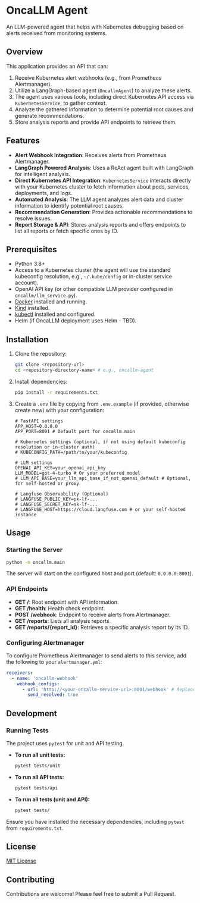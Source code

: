 # OncaLLM Agent

An LLM-powered agent that helps with Kubernetes debugging based on alerts received from monitoring systems.

## Overview

This application provides an API that can:

1. Receive Kubernetes alert webhooks (e.g., from Prometheus Alertmanager).
2. Utilize a LangGraph-based agent (`OncallmAgent`) to analyze these alerts.
3. The agent uses various tools, including direct Kubernetes API access via `KubernetesService`, to gather context.
4. Analyze the gathered information to determine potential root causes and generate recommendations.
5. Store analysis reports and provide API endpoints to retrieve them.

## Features

- **Alert Webhook Integration**: Receives alerts from Prometheus Alertmanager.
- **LangGraph Powered Analysis**: Uses a ReAct agent built with LangGraph for intelligent analysis.
- **Direct Kubernetes API Integration**: `KubernetesService` interacts directly with your Kubernetes cluster to fetch information about pods, services, deployments, and logs.
- **Automated Analysis**: The LLM agent analyzes alert data and cluster information to identify potential root causes.
- **Recommendation Generation**: Provides actionable recommendations to resolve issues.
- **Report Storage & API**: Stores analysis reports and offers endpoints to list all reports or fetch specific ones by ID.

## Prerequisites

- Python 3.8+
- Access to a Kubernetes cluster (the agent will use the standard kubeconfig resolution, e.g., `~/.kube/config` or in-cluster service account).
- OpenAI API key (or other compatible LLM provider configured in `oncallm/llm_service.py`).
- [Docker](https://docs.docker.com/get-docker/) installed and running.
- [Kind](https://kind.sigs.k8s.io/docs/user/quick-start/#installation) installed.
- [kubectl](https://kubernetes.io/docs/tasks/tools/install-kubectl/) installed and configured.
- Helm (if OncaLLM deployment uses Helm - TBD).


## Installation

1. Clone the repository:

    ```bash
    git clone <repository-url>
    cd <repository-directory-name> # e.g., oncallm-agent
    ```

2. Install dependencies:

    ```bash
    pip install -r requirements.txt
    ```

3. Create a `.env` file by copying from `.env.example` (if provided, otherwise create new) with your configuration:

    ```dotenv
    # FastAPI settings
    APP_HOST=0.0.0.0
    APP_PORT=8001 # Default port for oncallm.main

    # Kubernetes settings (optional, if not using default kubeconfig resolution or in-cluster auth)
    # KUBECONFIG_PATH=/path/to/your/kubeconfig

    # LLM settings
    OPENAI_API_KEY=your_openai_api_key
    LLM_MODEL=gpt-4-turbo # Or your preferred model
    # LLM_API_BASE=your_llm_api_base_if_not_openai_default # Optional, for self-hosted or proxy

    # Langfuse Observability (Optional)
    # LANGFUSE_PUBLIC_KEY=pk-lf-...
    # LANGFUSE_SECRET_KEY=sk-lf-...
    # LANGFUSE_HOST=https://cloud.langfuse.com # or your self-hosted instance
    ```

## Usage

### Starting the Server

```bash
python -m oncallm.main
```

The server will start on the configured host and port (default: `0.0.0.0:8001`).

### API Endpoints

- **GET /**: Root endpoint with API information.
- **GET /health**: Health check endpoint.
- **POST /webhook**: Endpoint to receive alerts from Alertmanager.
- **GET /reports**: Lists all analysis reports.
- **GET /reports/{report_id}**: Retrieves a specific analysis report by its ID.

### Configuring Alertmanager

To configure Prometheus Alertmanager to send alerts to this service, add the following to your `alertmanager.yml`:

```yaml
receivers:
  - name: 'oncallm-webhook'
    webhook_configs:
      - url: 'http://<your-oncallm-service-url>:8001/webhook' # Replace with actual URL
        send_resolved: true
```

## Development

### Running Tests

The project uses `pytest` for unit and API testing.

- **To run all unit tests:**
  
    ```bash
    pytest tests/unit
    ```

- **To run all API tests:**

    ```bash
    pytest tests/api
    ```

- **To run all tests (unit and API):**

    ```bash
    pytest tests/
    ```

Ensure you have installed the necessary dependencies, including `pytest` from `requirements.txt`.

## License

[MIT License](LICENSE)

## Contributing

Contributions are welcome! Please feel free to submit a Pull Request.
